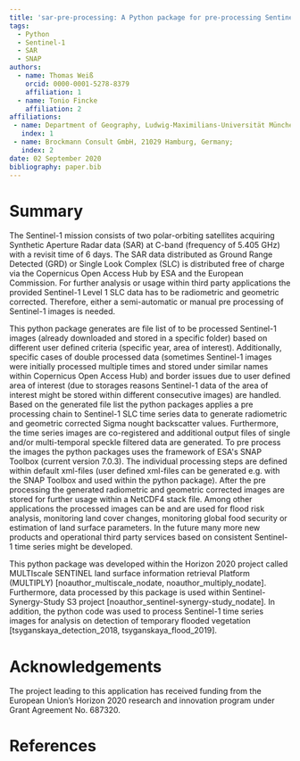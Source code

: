 ```yaml
---
title: 'sar-pre-processing: A Python package for pre-processing Sentinel-1 SLC data with ESA's SNAP Toolbox
tags:
  - Python
  - Sentinel-1
  - SAR
  - SNAP
authors:
  - name: Thomas Weiß
    orcid: 0000-0001-5278-8379
    affiliation: 1
  - name: Tonio Fincke
    affiliation: 2
affiliations:
 - name: Department of Geography, Ludwig-Maximilians-Universität München, 80333 Munich, Germany
   index: 1
 - name: Brockmann Consult GmbH, 21029 Hamburg, Germany;
   index: 2
date: 02 September 2020
bibliography: paper.bib
---
```


# Summary

The Sentinel-1 mission consists of two polar-orbiting satellites acquiring Synthetic Aperture Radar data (SAR) at C-band (frequency of 5.405 GHz) with a revisit time of 6 days. The SAR data distributed as Ground Range Detected (GRD) or Single Look Complex (SLC) is distributed free of charge via the Copernicus Open Access Hub by ESA and the European Commission. For further analysis or usage within third party applications the provided Sentinel-1 Level 1 SLC data has to be radiometric and geometric corrected. Therefore, either a semi-automatic or manual pre processing of Sentinel-1 images is needed.

This python package generates are file list of to be processed Sentinel-1 images (already downloaded and stored in a specific folder) based on different user defined criteria (specific year, area of interest). Additionally, specific cases of double processed data (sometimes Sentinel-1 images were initially processed multiple times and stored under similar names within Copernicus Open Access Hub) and border issues due to user defined area of interest (due to storages reasons Sentinel-1 data of the area of interest might be stored within different consecutive images) are handled.
Based on the generated file list the python packages applies a pre processing chain to Sentinel-1 SLC time series data to generate radiometric and geometric corrected Sigma nought backscatter values. Furthermore, the time series images are co-registered and additional output files of single and/or multi-temporal speckle filtered data are generated. To pre process the images the python packages uses the framework of ESA's SNAP Toolbox (current version 7.0.3). The individual processing steps are defined within default xml-files (user defined xml-files can be generated e.g. with the SNAP Toolbox and used within the python package). After the pre processing the generated radiometric and geometric corrected images are stored for further usage within a NetCDF4 stack file.
Among other applications the processed images can be and are used for flood risk analysis, monitoring land cover changes, monitoring global food security or estimation of land surface parameters. In the future many more new products and operational third party services based on consistent Sentinel-1 time series might be developed.

This python package was developed within the Horizon 2020 project called MULTIscale SENTINEL land surface information retrieval Platform (MULTIPLY) [noauthor_multiscale_nodate, noauthor_multiply_nodate]. Furthermore, data processed by this package is used within Sentinel-Synergy-Study S3 project [noauthor_sentinel-synergy-study_nodate]. In addition, the python code was used to process Sentinel-1 time series images for analysis on detection of temporary flooded vegetation [tsyganskaya_detection_2018, tsyganskaya_flood_2019].

# Acknowledgements

The project leading to this application has received funding from the European Union’s Horizon 2020 research and innovation program under Grant Agreement No. 687320.

# References
